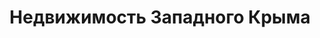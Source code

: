 --- 
title: "Недвижимость Западного Крыма" 
site: "http://www.zapadniy-krim.ru" 
town: "Евпатория" 
tel: ["+7 (978) 731-49-67, +38 (050) 195-79-86"] 
address: "Россия, АР Крым, г.Евпатория, ул. Интернациональная 119" 
mail: "krim-2500@mail.ru" 
--- 